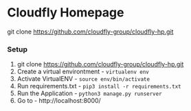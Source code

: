 # Cloudfly Homepage

git clone https://github.com/cloudfly-group/cloudfly-hp.git

### Setup
1. git clone https://github.com/cloudfly-group/cloudfly-hp.git
2. Create a virtual environtment - `virtualenv env`
3. Activate VirtualENV - `source env/bin/activate`
4. Run requirements.txt - `pip3 install -r requirements.txt`
5. Run the Application - `python3 manage.py runserver`
6. Go to - http://localhost:8000/
